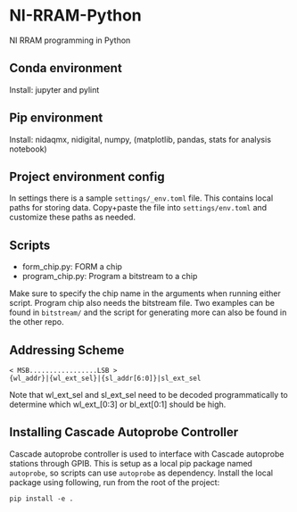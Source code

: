 # NI-RRAM-Python
NI RRAM programming in Python

## Conda environment
Install: jupyter and pylint

## Pip environment
Install: nidaqmx, nidigital, numpy, (matplotlib, pandas, stats for analysis notebook)

## Project environment config
In settings there is a sample `settings/_env.toml` file. This contains
local paths for storing data. Copy+paste the file into `settings/env.toml`
and customize these paths as needed.

## Scripts
- form_chip.py: FORM a chip
- program_chip.py: Program a bitstream to a chip

Make sure to specify the chip name in the arguments when running either script. Program chip also needs the bitstream file. Two examples can be found in `bitstream/` and the script for generating more can also be found in the other repo.

## Addressing Scheme

```
< MSB.................LSB >
{wl_addr}|{wl_ext_sel}|{sl_addr[6:0]}|sl_ext_sel
```

Note that wl_ext_sel and sl_ext_sel need to be decoded programmatically to determine which wl_ext_[0:3] or bl_ext[0:1] should be high.

## Installing Cascade Autoprobe Controller
Cascade autoprobe controller is used to interface with Cascade autoprobe stations through GPIB.
This is setup as a local pip package named `autoprobe`, so scripts can use `autoprobe` as dependency.
Install the local package using following, run from the root of the project:
```
pip install -e .
```